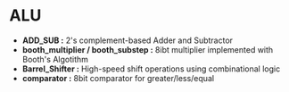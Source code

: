 # ALU
- **ADD_SUB :** 2's complement-based Adder and Subtractor
- **booth_multiplier / booth_substep :** 8ibt multiplier implemented with Booth's Algotithm
- **Barrel_Shifter :** High-speed shift operations using combinational logic
- **comparator :** 8bit comparator for greater/less/equal
